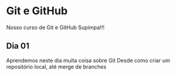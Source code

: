 # Git e GitHub


Nosso curso de Git e GitHub Supimpa!!!


## Dia 01

Aprendemos neste dia muita coisa sobre Git
Desde como criar um repositório local, até merge de branches